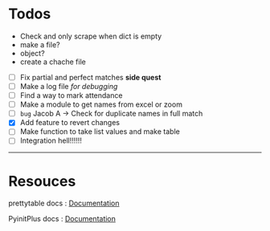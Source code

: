 # Todos

- Check and only scrape when dict is empty
- make a file?
- object?
- create a chache file

- [ ] Fix partial and perfect matches **side quest**
- [ ] Make a log file _for debugging_
- [ ] Find a way to mark attendance
- [ ] Make a module to get names from excel or zoom
- [ ] `bug` Jacob A -> Check for duplicate names in full match
- [X] Add feature to revert changes
- [ ] Make function to take list values and make table
- [ ] Integration hell!!!!!!

---

# Resouces

prettytable docs : [Documentation](https://pypi.org/project/prettytable/)

PyinitPlus docs : [Documentation](https://automatetheboringstuff.com/2e/chapter8/)
